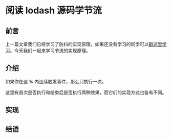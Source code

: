 # 阅读 lodash 源码学节流

## 前言

上一篇文章我们已经学习了防抖的实现原理，如果还没有学习的同学可以[戳这里学习]('/guide/js_subject/阅读lodash源码学防抖')。今天我们一起来学习节流的实现原理。

## 介绍

如果你在这 1s 内连续触发事件，那么只执行一次。

这里有首次是否执行和结束后是否执行两种效果，而它们的实现方式也各有不同。

## 实现

## 结语